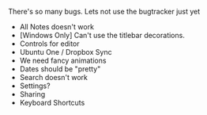 There's so many bugs. Lets not use the bugtracker just yet

- All Notes doesn't work
- [Windows Only] Can't use the titlebar decorations.
- Controls for editor
- Ubuntu One / Dropbox Sync
- We need fancy animations
- Dates should be "pretty"
- Search doesn't work
- Settings?
- Sharing
- Keyboard Shortcuts
